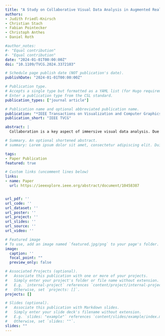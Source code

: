 ```yaml
---
title: "A Study on Collaborative Visual Data Analysis in Augmented Reality with Asymmetric Display Types"
authors:
- Judith Friedl-Knirsch
- Christian Stach
- Fabian Pointecker
- Christoph Anthes
- Daniel Roth

#author_notes:
#- "Equal contribution"
#- "Equal contribution"
date: "2024-01-01T00:00:00Z"
doi: "10.1109/TVCG.2024.3372103"

# Schedule page publish date (NOT publication's date).
publishDate: "2024-01-01T00:00:00Z"

# Publication type.
# Accepts a single type but formatted as a YAML list (for Hugo requirements).
# Enter a publication type from the CSL standard.
publication_types: ["journal article"]

# Publication name and optional abbreviated publication name.
publication: "*IEEE Transactions on Visualization and Computer Graphics*"
publication_short: "IEEE TVCG"

abstract: |
  Collaboration is a key aspect of immersive visual data analysis. Due to its inherent benefit of seeing co-located collaborators, augmented reality is often useful in such collaborative scenarios. However, to enable the augmentation of the real environment, there are different types of technology available. While there are constant developments in specific devices, each of these device types provide different premises for collaborative visual data analysis. In our work we combine handheld, optical see-through and video see-through displays to explore and understand the impact of these different device types in collaborative immersive analytics. We conducted a mixed-methods collaborative user study where groups of three performed a shared data analysis task in augmented reality with each user working on a different device, to explore differences in collaborative behaviour, user experience and usage patterns. Both quantitative and qualitative data revealed differences in user experience and usage patterns. For collaboration, the different display types influenced how well participants could participate in the collaborative data analysis, nevertheless, there was no measurable effect in verbal communication. 

# Summary. An optional shortened abstract.
# summary: Lorem ipsum dolor sit amet, consectetur adipiscing elit. Duis posuere tellus ac convallis placerat. Proin tincidunt magna sed ex sollicitudin condimentum.

tags:
- Paper Publication
featured: true

# Custom links (uncomment lines below)
links:
- name: Paper
  url: https://ieeexplore.ieee.org/abstract/document/10458387


url_pdf: ''
url_code: ''
url_dataset: ''
url_poster: ''
url_project: ''
url_slides: ''
url_source: ''
url_video: ''

# Featured image
# To use, add an image named `featured.jpg/png` to your page's folder. 
image:
  caption: ''
  focal_point: ""
  preview_only: false

# Associated Projects (optional).
#   Associate this publication with one or more of your projects.
#   Simply enter your project's folder or file name without extension.
#   E.g. `internal-project` references `content/project/internal-project/index.md`.
#   Otherwise, set `projects: []`.
projects: []

# Slides (optional).
#   Associate this publication with Markdown slides.
#   Simply enter your slide deck's filename without extension.
#   E.g. `slides: "example"` references `content/slides/example/index.md`.
#   Otherwise, set `slides: ""`.
slides: ""
---
```



<br>
